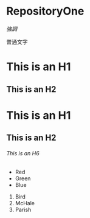 # RepositoryOne

*強調*




普通文字

This is an H1
=============

This is an H2
-------------

# This is an H1

## This is an H2

###### This is an H6

*   Red
*   Green
*   Blue

1.  Bird
2.  McHale
3.  Parish
